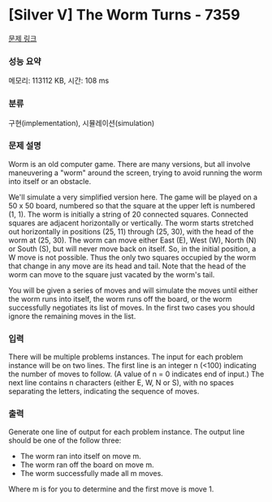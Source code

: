 # [Silver V] The Worm Turns - 7359 

[문제 링크](https://www.acmicpc.net/problem/7359) 

### 성능 요약

메모리: 113112 KB, 시간: 108 ms

### 분류

구현(implementation), 시뮬레이션(simulation)

### 문제 설명

<p>Worm is an old computer game. There are many versions, but all involve maneuvering a "worm" around the screen, trying to avoid running the worm into itself or an obstacle.</p>

<p>We'll simulate a very simplified version here. The game will be played on a 50 x 50 board, numbered so that the square at the upper left is numbered (1, 1). The worm is initially a string of 20 connected squares. Connected squares are adjacent horizontally or vertically. The worm starts stretched out horizontally in positions (25, 11) through (25, 30), with the head of the worm at (25, 30). The worm can move either East (E), West (W), North (N) or South (S), but will never move back on itself. So, in the initial position, a W move is not possible. Thus the only two squares occupied by the worm that change in any move are its head and tail. Note that the head of the worm can move to the square just vacated by the worm's tail.</p>

<p>You will be given a series of moves and will simulate the moves until either the worm runs into itself, the worm runs off the board, or the worm successfully negotiates its list of moves. In the first two cases you should ignore the remaining moves in the list.</p>

### 입력 

 <p>There will be multiple problems instances. The input for each problem instance will be on two lines. The first line is an integer n (<100) indicating the number of moves to follow. (A value of n = 0 indicates end of input.) The next line contains n characters (either E, W, N or S), with no spaces separating the letters, indicating the sequence of moves.</p>

<p> </p>

### 출력 

 <p>Generate one line of output for each problem instance. The output line should be one of the follow three:</p>

<ul>
	<li>The worm ran into itself on move m.</li>
	<li>The worm ran off the board on move m.</li>
	<li>The worm successfully made all m moves.</li>
</ul>

<p>Where m is for you to determine and the first move is move 1.</p>

